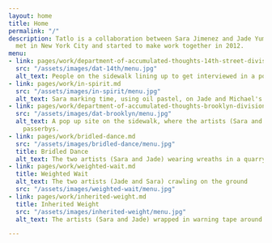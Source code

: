```yaml
---
layout: home
title: Home
permalink: "/"
description: Tatlo is a collaboration between Sara Jimenez and Jade Yumang. The two
  met in New York City and started to make work together in 2012.
menu:
- link: pages/work/department-of-accumulated-thoughts-14th-street-division.md
  src: "/assets/images/dat-14th/menu.jpg"
  alt_text: People on the sidewalk lining up to get interviewed in a pop up office.
- link: pages/work/in-spirit.md
  src: "/assets/images/in-spirit/menu.jpg"
  alt_text: Sara marking time, using oil pastel, on Jade and Michael's bodies.
- link: pages/work/department-of-accumulated-thoughts-brooklyn-division.md
  src: "/assets/images/dat-brooklyn/menu.jpg"
  alt_text: A pop up site on the sidewalk, where the artists (Sara and Jade) are interviewing
    passerbys.
- link: pages/work/bridled-dance.md
  src: "/assets/images/bridled-dance/menu.jpg"
  title: Bridled Dance
  alt_text: The two artists (Sara and Jade) wearing wreaths in a quarry.
- link: pages/work/weighted-wait.md
  title: Weighted Wait
  alt_text: The two artists (Jade and Sara) crawling on the ground
  src: "/assets/images/weighted-wait/menu.jpg"
- link: pages/work/inherited-weight.md
  title: Inherited Weight
  src: "/assets/images/inherited-weight/menu.jpg"
  alt_text: The artists (Sara and Jade) wrapped in warning tape around their heads.

---
```

